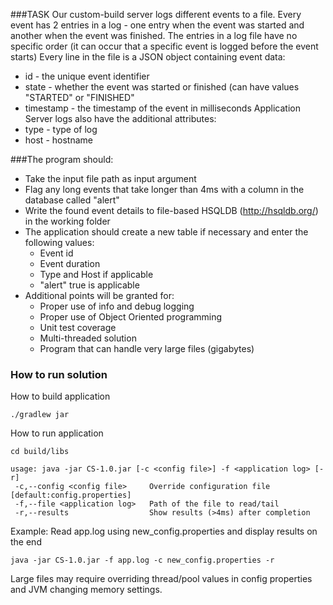 ###TASK
Our custom-build server logs different events to a file. Every event has 2 entries in a log - one entry when the event was started and another when the event was finished. The entries in a log file have no specific order (it can occur that a specific event is logged before the event starts)
Every line in the file is a JSON object containing event data:
- id - the unique event identifier
- state - whether the event was started or finished (can have values "STARTED" or "FINISHED"
- timestamp - the timestamp of the event in milliseconds
Application Server logs also have the additional attributes:
- type - type of log
- host - hostname

###The program should:
- Take the input file path as input argument
- Flag any long events that take longer than 4ms with a column in the database called "alert"
- Write the found event details to file-based HSQLDB (http://hsqldb.org/) in the working folder
- The application should create a new table if necessary and enter the following values:
    - Event id
    - Event duration
    - Type and Host if applicable
    - "alert" true is applicable
- Additional points will be granted for:
    - Proper use of info and debug logging
    - Proper use of Object Oriented programming
    - Unit test coverage
    - Multi-threaded solution
    - Program that can handle very large files (gigabytes)
   
### How to run solution

How to build application
```
./gradlew jar
```

How to run application
```
cd build/libs
```
```
usage: java -jar CS-1.0.jar [-c <config file>] -f <application log> [-r]
 -c,--config <config file>     Override configuration file [default:config.properties]
 -f,--file <application log>   Path of the file to read/tail
 -r,--results                  Show results (>4ms) after completion
```

Example: Read app.log using new_config.properties and display results on the end
```
java -jar CS-1.0.jar -f app.log -c new_config.properties -r
```

Large files may require overriding thread/pool values in config properties and JVM changing memory settings. 
